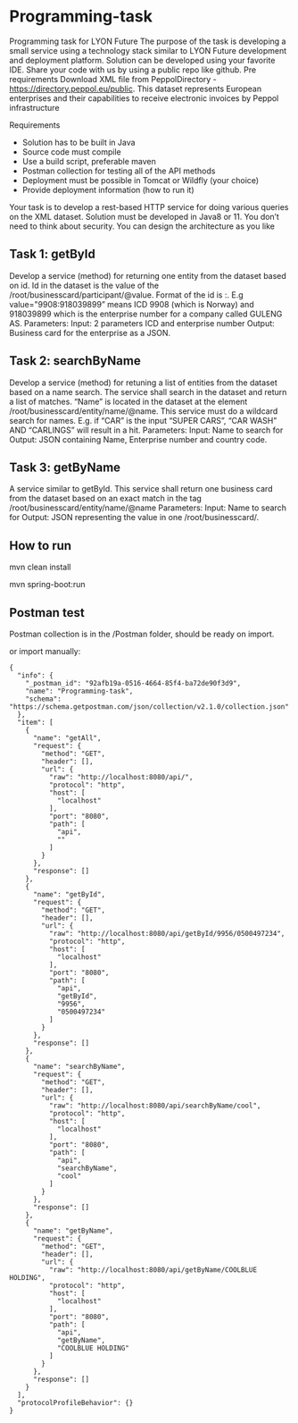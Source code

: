 # Programming-task
Programming task for LYON Future
The purpose of the task is developing a small service using a technology stack similar to
LYON Future development and deployment platform. Solution can be developed using your
favorite IDE. Share your code with us by using a public repo like github.
Pre requirements
Download XML file from PeppolDirectory - https://directory.peppol.eu/public. This dataset
represents European enterprises and their capabilities to receive electronic invoices by Peppol
infrastructure

Requirements
- Solution has to be built in Java
- Source code must compile
- Use a build script, preferable maven
- Postman collection for testing all of the API methods
- Deployment must be possible in Tomcat or Wildfly (your choice)
- Provide deployment information (how to run it)

Your task is to develop a rest-based HTTP service for doing various queries on the XML
dataset. Solution must be developed in Java8 or 11. You don’t need to think about security.
You can design the architecture as you like

## Task 1: getById
Develop a service (method) for returning one entity from the dataset based on id. Id in the
dataset is the value of the /root/businesscard/participant/@value. Format of the id is
<ICD>:<business number>. E.g value="9908:918039899” means ICD 9908 (which is Norway)
and 918039899 which is the enterprise number for a company called GULENG AS.
Parameters:
Input: 2 parameters ICD and enterprise number
Output: Business card for the enterprise as a JSON.
## Task 2: searchByName
Develop a service (method) for retuning a list of entities from the dataset based on a name
search. The service shall search in the dataset and return a list of matches. “Name” is located
in the dataset at the element /root/businesscard/entity/name/@name. This service must do
a wildcard search for names. E.g. if “CAR” is the input “SUPER CARS”, “CAR WASH” AND
“CARLINGS” will result in a hit.
Parameters:
Input: Name to search for
Output: JSON containing Name, Enterprise number and country code.

## Task 3: getByName
A service similar to getById. This service shall return one business card from the dataset
based on an exact match in the tag /root/businesscard/entity/name/@name
Parameters:
Input: Name to search for
Output: JSON representing the value in one /root/businesscard/.


## How to run
mvn clean install

mvn spring-boot:run

## Postman test
Postman collection is in the /Postman folder, should be ready on import.

or import manually:

```
{
  "info": {
    "_postman_id": "92afb19a-0516-4664-85f4-ba72de90f3d9",
    "name": "Programming-task",
    "schema": "https://schema.getpostman.com/json/collection/v2.1.0/collection.json"
  },
  "item": [
    {
      "name": "getAll",
      "request": {
        "method": "GET",
        "header": [],
        "url": {
          "raw": "http://localhost:8080/api/",
          "protocol": "http",
          "host": [
            "localhost"
          ],
          "port": "8080",
          "path": [
            "api",
            ""
          ]
        }
      },
      "response": []
    },
    {
      "name": "getById",
      "request": {
        "method": "GET",
        "header": [],
        "url": {
          "raw": "http://localhost:8080/api/getById/9956/0500497234",
          "protocol": "http",
          "host": [
            "localhost"
          ],
          "port": "8080",
          "path": [
            "api",
            "getById",
            "9956",
            "0500497234"
          ]
        }
      },
      "response": []
    },
    {
      "name": "searchByName",
      "request": {
        "method": "GET",
        "header": [],
        "url": {
          "raw": "http://localhost:8080/api/searchByName/cool",
          "protocol": "http",
          "host": [
            "localhost"
          ],
          "port": "8080",
          "path": [
            "api",
            "searchByName",
            "cool"
          ]
        }
      },
      "response": []
    },
    {
      "name": "getByName",
      "request": {
        "method": "GET",
        "header": [],
        "url": {
          "raw": "http://localhost:8080/api/getByName/COOLBLUE HOLDING",
          "protocol": "http",
          "host": [
            "localhost"
          ],
          "port": "8080",
          "path": [
            "api",
            "getByName",
            "COOLBLUE HOLDING"
          ]
        }
      },
      "response": []
    }
  ],
  "protocolProfileBehavior": {}
}
```